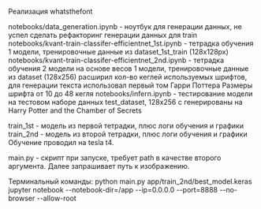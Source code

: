 Реализация whatsthefont

notebooks/data_generation.ipynb - ноутбук для генерации данных, не успел сделать рефакторинг генерации данных для train
notebooks/kvant-train-classifer-efficientnet_1st.ipynb - тетрадка обучения 1 модели, тренировочные данные из dataset_1st_train (128x128px)
notebooks/kvant-train-classifer-efficientnet_2nd.ipynb - тетрадка обучения 2 модели на основе весов 1 модели, тренировочные данные из dataset (128x256) расширил кол-во кеглей используемых шрифтов, для генерации текста использовал первый том Гарри Поттера
Размеры шрифта от 10 до 48 кегля 
notebooks/infern.ipynb - тестирование модели на тестовом наборе данных test_dataset, 128x256 c генерированы на Harry Potter and the Chamber of Secrets


train_1st - модель из первой тетрадки, плюс логи обучения и графики
train_2nd - модель из второй тетрадки, плюс логи обучения и графики
Обучение проводил на tesla t4.

main.py - скрипт при запуске, требует path  в качестве второго аргумента. Далее запрашивает путь к изображению.

Терминальный команды:
python main.py app/train_2nd/best_model.keras
jupyter notebook --notebook-dir=/app --ip=0.0.0.0 --port=8888 --no-browser --allow-root